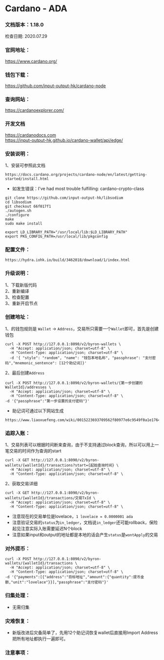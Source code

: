 # Cardano - ADA

### 文档版本：1.18.0
检查日期: 2020.07.29

### 官网地址：
https://www.cardano.org/

### 钱包下载：
https://github.com/input-output-hk/cardano-node

### 查询网站：
https://cardanoexplorer.com/

### 开发文档
https://cardanodocs.com  
https://input-output-hk.github.io/cardano-wallet/api/edge/

### 安装说明：
1、安装可参照此文档
```
https://docs.cardano.org/projects/cardano-node/en/latest/getting-started/install.html
```
* 如发生错误：I've had most trouble fulfilling: cardano-crypto-class
```
git clone https://github.com/input-output-hk/libsodium
cd libsodium
git checkout 66f017f1
./autogen.sh
./configure
make
sudo make install

export LD_LIBRARY_PATH="/usr/local/lib:$LD_LIBRARY_PATH"
export PKG_CONFIG_PATH=/usr/local/lib/pkgconfig
```

### 配置文件：
```
https://hydra.iohk.io/build/3462018/download/1/index.html
```

### 升级说明：
1、下载新版代码  
2、重新编译  
3、检查配置  
3、重新开启节点

### 创建地址：
1、的钱包规则是 `Wallet` -> `Address`，交易所只需要一个`Wallet`即可，首先是创建钱包
```
curl -X POST http://127.0.0.1:8090/v2/byron-wallets \
  -H "Accept: application/json; charset=utf-8" \
  -H "Content-Type: application/json; charset=utf-8" \
  -d '{ "style": "random", "name": "钱包本地名称", "passphrase": "支付密码","mnemonic_sentence": [12个助记词]}'
```
2、最后创建`Address`
```
curl -X POST http://127.0.0.1:8090/v2/byron-wallets/{第一步创建的WalletId}/addresses \
  -H "Accept: application/json; charset=utf-8" \
  -H "Content-Type: application/json; charset=utf-8" \
-d '{"passphrase":"第一步设置的支付密码"}'
```
* 助记词可通过以下网站生成
```
https://www.liaoxuefeng.com/wiki/0015223693709562f80977e6c9549f0a1e17640a61433d6000/0015223800842062cc09cdd70dc45b8992c3b399386673a000
```

### 追踪入账：
1、交易列表可以根据时间断来查询，由于不支持通过block查询，所以可以用上一笔交易的时间作为查询的start
```
curl -X GET http://127.0.0.1:8090/v2/byron-wallets/{walletId}/transactions?start={起始查询时间} \
  -H "Accept: application/json; charset=utf-8" \
  -H "Content-Type: application/json; charset=utf-8" \
```  
2、获取交易详细
```
curl -X GET http://127.0.0.1:8090/v2/byron-wallets/{walletId}/transactions/交易TxId \
  -H "Accept: application/json; charset=utf-8" \
  -H "Content-Type: application/json; charset=utf-8" \
```
* 注意现在的交易单位是lovelace，`1 lovelace = 0.0000001 ada`
* 注意验证交易的`status`为`in_ledger`，文档说`in_ledger`还可能rollback，保险起见注意实际入账需要延迟N个block
* 注意如果input和output的地址都是本地的话会产生`status`是`wontApply`的交易

### 对外提币：
```
curl -X POST http://127.0.0.1:8090/v2/byron-wallets/{walletId}/transactions \
  -H "Accept: application/json; charset=utf-8" \
  -H "Content-Type: application/json; charset=utf-8" \
-d '{"payments":[{"address":"目标地址","amount":{"quantity":提币金额,"unit":"lovelace"}}],"passphrase":"支付密码"}'
```

### 归集处理：
* 无需归集

### 灾难恢复：
* 新版改进后灾备简单了，先用12个助记词恢复wallet后直接用Import Address把所有地址都执行一遍即可。  

### 注意事项：

